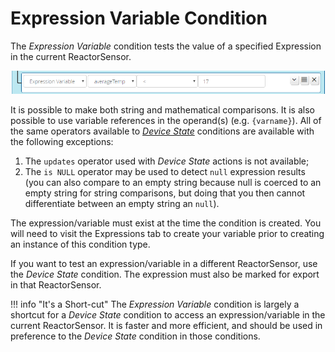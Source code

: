 # Expression Variable Condition

The _Expression Variable_ condition tests the value of a specified Expression in the current ReactorSensor.

![An Expression Variable condition](images/expression-variable-condition.png)

It is possible to make both string and mathematical comparisons. It is also possible to use variable references in the operand(s) (e.g. `{varname}`). All of the same operators available to [*Device State*](Device-State-Conditions.md) conditions are available with the following exceptions:

1. The `updates` operator used with *Device State* actions is not available;
2. The `is NULL` operator may be used to detect `null` expression results (you can also compare to an empty string because null is coerced to an empty string for string comparisons, but doing that you then cannot differentiate between an empty string an `null`).

The expression/variable must exist at the time the condition is created. You will need to visit the Expressions tab to create your variable prior to creating an instance of this condition type.

If you want to test an expression/variable in a different ReactorSensor, use the *Device State* condition. The expression must also be marked for export in that ReactorSensor. 

!!! info "It's a Short-cut"
    The _Expression Variable_ condition is largely a shortcut for a _Device State_ condition to access an expression/variable in the current ReactorSensor. It is faster and more efficient, and should be used in preference to the _Device State_ condition in those conditions.